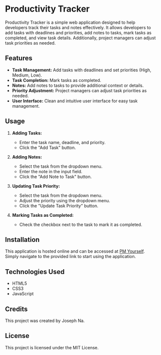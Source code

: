 # Productivity Tracker

Productivity Tracker is a simple web application designed to help developers track their tasks and notes effectively. It allows developers to add tasks with deadlines and priorities, add notes to tasks, mark tasks as completed, and view task details. Additionally, project managers can adjust task priorities as needed.

## Features

- **Task Management:** Add tasks with deadlines and set priorities (High, Medium, Low).
- **Task Completion:** Mark tasks as completed.
- **Notes:** Add notes to tasks to provide additional context or details.
- **Priority Adjustment:** Project managers can adjust task priorities as needed.
- **User Interface:** Clean and intuitive user interface for easy task management.

## Usage

1. **Adding Tasks:**

   - Enter the task name, deadline, and priority.
   - Click the "Add Task" button.

2. **Adding Notes:**

   - Select the task from the dropdown menu.
   - Enter the note in the input field.
   - Click the "Add Note to Task" button.

3. **Updating Task Priority:**

   - Select the task from the dropdown menu.
   - Adjust the priority using the dropdown menu.
   - Click the "Update Task Priority" button.

4. **Marking Tasks as Completed:**
   - Check the checkbox next to the task to mark it as completed.

## Installation

This application is hosted online and can be accessed at [PM Yourself](https://josephna76.github.io/40-pm-yourself/). Simply navigate to the provided link to start using the application.

## Technologies Used

- HTML5
- CSS3
- JavaScript

## Credits

This project was created by Joseph Na.

## License

This project is licensed under the MIT License.
